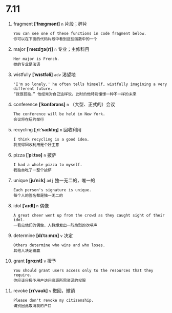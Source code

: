 # 7.11




















1. fragment **[ˈfræɡmənt]** `n` 片段；碎片
    ```
    You can see one of these functions in code fragment below.
    你可以在下面的代码片段中看到这些函数中的一个
    ```

2. major **[ˈmeɪdʒə(r)]** `n` 专业；主修科目
    ```
    Her major is French.
    她的专业是法语
    ```

3. wistfully **[ˈwɪstfəli]** `adv` 渴望地
    ```
    'I'm so lonely,' he often tells himself, wistfully imagining a very different future.
    “我很孤独，” 他经常对自己这样说，此时的他特别憧憬一种不一样的未来
    ```

4. conference **[ˈkɒnfərəns]** `n` （大型、正式的）会议
    ```
    The conference will be held in New York.
    会议将在纽约举行
    ```

5. recycling **[ˌriːˈsaɪklɪŋ]** `n` 回收利用
    ```
    I think recycling is a good idea.
    我觉得回收利用是个好主意
    ```

6. pizza **[ˈpiːtsə]** `n` 披萨
    ```
    I had a whole pizza to myself.
    我独自吃了一整个披萨
    ```

7. unique **[juˈniːk]** `adj` 独一无二的，唯一的
    ```
    Each person's signature is unique.
    每个人的签名都是独一无二的
    ```

8. idol **[ˈaɪdl]** `n` 偶像
    ```
    A great cheer went up from the crowd as they caught sight of their idol.
    一看见他们的偶像，人群爆发出一阵热烈的欢呼声
    ```

9. determine **[dɪˈtɜːmɪn]** `v` 决定
    ```
    Others determine who wins and who loses.
    其他人决定输赢
    ```

10. grant **[ɡrɑːnt]** `v` 授予
    ```
    You should grant users access only to the resources that they require.
    你应该只授予用户访问资源所需资源的权限
    ```

11. revoke **[rɪˈvəʊk]** `v` 撤回，撤销
    ```
    Please don't revoke my citizenship.
    请别因此取消我的户口
    ```
